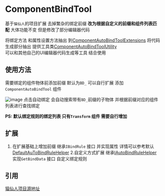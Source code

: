 # ComponentBindTool

基于`猫仙人`的项目扩展  去掉繁杂的绑定前缀  **改为根据自定义的前缀和组件列表匹配** 大体功能不变 但是修改了部分编辑器代码 

将绑定方法 和属性设置方法抽出 到[ComponentAutoBindToolExtensions](./Editor/ComponentAutoBindToolExtensions.cs) 
将代码生成部分抽出 提供工具类[ComponentAutoBindToolUtility](./Editor/ComponentAutoBindToolUtility.cs)  
可以和其他自己的UI编辑器代码生成等工具 结合使用

## 使用方法
需要绑定的组件物体前添加前缀 默认为`BD_`  可以自行扩展  添加`ComponentAutoBindTool` 组件

![image](https://tva3.sinaimg.cn/large/e1b1a94bgy1h09cxq1ewbj20bv073aaw.jpg)
点击自动绑定 会自动搜索带有`BD_`前缀的子物体  并根据前缀对应的组件列表进行查找绑定

**PS: 默认绑定规则的绑定列表 只有`Transform` 组件 需要自行增加**

## 扩展
1. 在扩展基础上增加前缀 
	继承`IBindRule` 接口  并实现属性 详情可以参考默认[DefaultAuToBindRuleHelper](./DefaultAuToBindRuleHelper.cs)
2.自定义方式扩展
	继承[IAutoBindRuleHelper](./IAutoBindRuleHelper.cs)  实现`GetBindData` 接口 自定义绑定规则

## 引用
[猫仙人项目源地址](https://github.com/CatImmortal/ComponentAutoBindTool)
